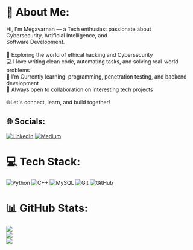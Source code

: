 # 💫 About Me:
Hi, I'm Megavarnan — a Tech enthusiast passionate about <br>Cybersecurity, Artificial Intelligence, and <br>Software Development.<br><br>🔐 Exploring the world of ethical hacking and Cybersecurity<br>💻 I love writing clean code, automating tasks, and solving real-world problems<br>🌱 I'm Currently learning: programming, penetration testing, and backend development<br>🚀 Always open to collaboration on interesting tech projects<br><br>🌐Let's connect, learn, and build together!


## 🌐 Socials:
[![LinkedIn](https://img.shields.io/badge/LinkedIn-%230077B5.svg?logo=linkedin&logoColor=white)](https://linkedin.com/in/https://www.linkedin.com/in/megavarnan-t-4b398a274) [![Medium](https://img.shields.io/badge/Medium-12100E?logo=medium&logoColor=white)](https://medium.com/@medium.com/@megavarnan) 

# 💻 Tech Stack:
![Python](https://img.shields.io/badge/python-3670A0?style=flat&logo=python&logoColor=ffdd54) ![C++](https://img.shields.io/badge/c++-%2300599C.svg?style=flat&logo=c%2B%2B&logoColor=white) ![MySQL](https://img.shields.io/badge/mysql-4479A1.svg?style=flat&logo=mysql&logoColor=white) ![Git](https://img.shields.io/badge/git-%23F05033.svg?style=flat&logo=git&logoColor=white) ![GitHub](https://img.shields.io/badge/github-%23121011.svg?style=flat&logo=github&logoColor=white)
# 📊 GitHub Stats:
![](https://github-readme-stats.vercel.app/api?username=Megavarnan-33&theme=dark&hide_border=false&include_all_commits=false&count_private=false)<br/>
![](https://nirzak-streak-stats.vercel.app/?user=Megavarnan-33&theme=dark&hide_border=false)<br/>
![](https://github-readme-stats.vercel.app/api/top-langs/?username=Megavarnan-33&theme=dark&hide_border=false&include_all_commits=false&count_private=false&layout=compact)

<!-- Proudly created with GPRM ( https://gprm.itsvg.in ) -->
